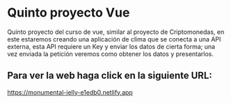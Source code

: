# Quinto proyecto Vue

Quinto proyecto del curso de vue, similar al proyecto de Criptomonedas, en este estaremos creando una aplicación de clima que se conecta a una API externa, esta API requiere un Key y enviar los datos de cierta forma; una vez enviada la petición veremos como obtener los datos y presentarlos.

## Para ver la web haga click en la siguiente URL:

https://monumental-jelly-e1edb0.netlify.app
